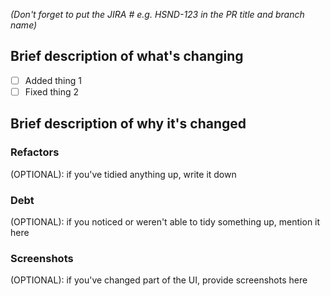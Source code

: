 _(Don't forget to put the JIRA # e.g. HSND-123 in the PR title and branch name)_

## Brief description of what's changing
- [ ] Added thing 1
- [ ] Fixed thing 2 

## Brief description of why it's changed


### Refactors
(OPTIONAL): if you've tidied anything up, write it down


### Debt
(OPTIONAL): if you noticed or weren't able to tidy something up, mention it here


### Screenshots
(OPTIONAL): if you've changed part of the UI, provide screenshots here
